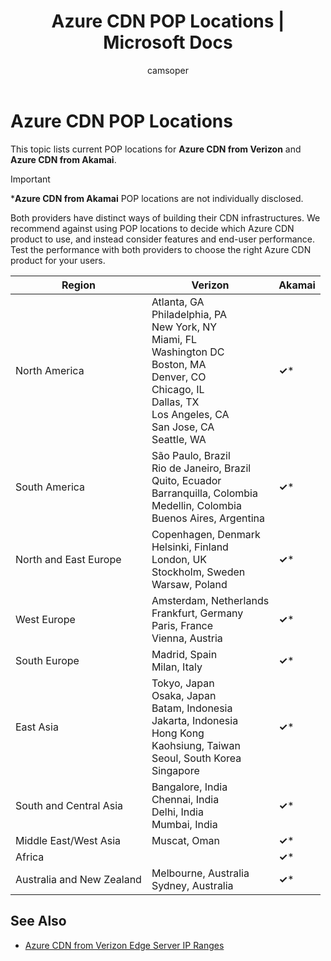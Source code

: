 ﻿---
title: Azure CDN POP Locations | Microsoft Docs
description: This topic lists Azure CDN POP Locations.
services: cdn
documentationcenter: ''
author: camsoper
manager: erikre
editor: ''

ms.assetid: 669ef140-a6dd-4b62-9b9d-3f375a14215e
ms.service: cdn
ms.workload: media
ms.tgt_pltfrm: na
ms.devlang: na
ms.topic: article
ms.date: 07/29/2016
ms.author: casoper

---
# Azure CDN POP Locations
This topic lists current POP locations for **Azure CDN from Verizon** and **Azure CDN from Akamai**.

> [!IMPORTANT]
> \***Azure CDN from Akamai** POP locations are not individually disclosed.  
> 
> Both providers have distinct ways of building their CDN infrastructures.  We recommend against using POP locations to decide which Azure CDN product to use, and instead consider features and end-user performance.  Test the performance with both providers to choose the right Azure CDN product for your users. 
> 
> 

| Region | Verizon | Akamai |
| --- | --- | --- |
| North America |Atlanta, GA<br />Philadelphia, PA<br />New York, NY<br />Miami, FL<br />Washington DC<br />Boston, MA<br />Denver, CO<br />Chicago, IL<br />Dallas, TX<br />Los Angeles, CA<br />San Jose, CA<br />Seattle, WA |**&#x2713;**\* |
| South America |São Paulo, Brazil<br />Rio de Janeiro, Brazil<br />Quito, Ecuador<br />Barranquilla, Colombia<br />Medellin, Colombia<br/>Buenos Aires, Argentina |**&#x2713;**\* |
| North and East Europe |Copenhagen, Denmark<br />Helsinki, Finland<br />London, UK<br />Stockholm, Sweden<br />Warsaw, Poland |**&#x2713;**\* |
| West Europe |Amsterdam, Netherlands<br />Frankfurt, Germany<br />Paris, France<br />Vienna, Austria |**&#x2713;**\* |
| South Europe |Madrid, Spain<br />Milan, Italy |**&#x2713;**\* |
| East Asia |Tokyo, Japan<br />Osaka, Japan<br />Batam, Indonesia<br />Jakarta, Indonesia<br />Hong Kong<br />Kaohsiung, Taiwan<br />Seoul, South Korea<br />Singapore |**&#x2713;**\* |
| South and Central Asia |Bangalore, India<br />Chennai, India<br />Delhi, India<br />Mumbai, India |**&#x2713;**\* |
| Middle East/West Asia |Muscat, Oman |**&#x2713;**\* |
| Africa | |**&#x2713;**\* |
| Australia and New Zealand |Melbourne, Australia<br />Sydney, Australia |**&#x2713;**\* |

## See Also
* [Azure CDN from Verizon Edge Server IP Ranges](https://msdn.microsoft.com/library/mt757330.aspx)

